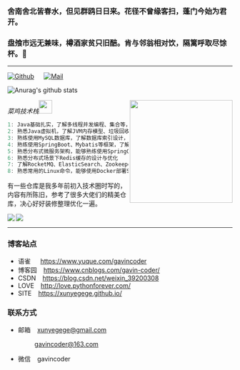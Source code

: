 ### 舍南舍北皆春水，但见群鸥日日来。花径不曾缘客扫，蓬门今始为君开。

### 盘飧市远无兼味，樽酒家贫只旧醅。肯与邻翁相对饮，隔篱呼取尽馀杯。👋
-------
[![Github](https://img.shields.io/github/followers/xunyegege?label=Follow&style=social)](https://github.com/xunyegege)      &ensp;&ensp;
[![Mail](https://img.shields.io/badge/-xunyegege@gmail.com-gray?style=flat-square&logo=gmail&logoColor=red&link=https://www.linkedin.com/in/sarthak-bharadwaj-8552b5110/)](mailto:xunyegege@gmail.com) 


![Anurag's github stats](https://github-readme-stats.vercel.app/api?username=xunyegege&show_icons=true&hide=["contribs","prs"])

<img align='right' src="https://media.giphy.com/media/M9gbBd9nbDrOTu1Mqx/giphy.gif" width="230">



<p><em>菜鸡技术栈<img src="https://media.giphy.com/media/WUlplcMpOCEmTGBtBW/giphy.gif" width="30"> 
</em></p>

```java
1: Java基础扎实，了解多线程并发编程、集合等，了解JUC源码设计，能够进行代码调优
2: 熟悉Java虚拟机，了解JVM内存模型、垃圾回收机制、垃圾收集器、系统故障排查调优等
3: 熟练使用MySQL数据库，了解数据库索引设计，能够对SQL进行调优
4: 熟练使用SpringBoot、Mybatis等框架，了解Spring相关原理及其背后的设计模式
5: 熟悉分布式微服务架构，能够熟练使用SpringCloud进行项目开发
6: 熟悉分布式场景下Redis缓存的设计与优化 
7: 了解RocketMQ、ElasticSearch、Zookeeper等分布式中间件
8: 熟悉常用的Linux命令，能够使用Docker部署SpringBoot项目
```





有一些仓库是我多年前初入技术圈时写的，内容有所陈旧，参考了很多大佬们的精美仓库，决心好好装修整理优化一遍。

<div>
<a href="https://github.com/xunyegege/Backend_development">
  <img  align="left" src="https://github-readme-stats.vercel.app/api/pin/?username=xunyegege&repo=Backend_development" />
</a>
<a href="https://github.com/xunyegege/source">
  <img  align="center" src="https://github-readme-stats.vercel.app/api/pin/?username=xunyegege&repo=source" />
</a>
</div>

----- 


### 博客站点

- 语雀   &ensp;&ensp;     https://www.yuque.com/gavincoder
- 博客园  &ensp;     https://www.cnblogs.com/gavin-coder/
- CSDN   &ensp;    https://blog.csdn.net/weixin_39200308 
- LOVE   &ensp;     http://love.pythonforever.com/
- SITE   &ensp;      https://xunyegege.github.io/



### 联系方式

- 邮箱   &ensp; xunyegege@gmail.com

  ​    &ensp; &ensp; &ensp;       gavincoder@163.com

- 微信  &ensp;   gavincoder

